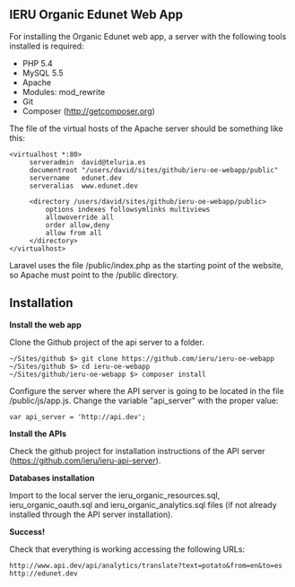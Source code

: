 IERU Organic Edunet Web App
---------------------------

For installing the Organic Edunet web app, a server with the following tools installed is required:

* PHP 5.4
* MySQL 5.5
* Apache
* Modules: mod_rewrite
* Git
* Composer (http://getcomposer.org)

The file of the virtual hosts of the Apache server should be something like this: 

```
<virtualhost *:80>
     serveradmin  david@teluria.es
     documentroot "/users/david/sites/github/ieru-oe-webapp/public"
     servername   edunet.dev
     serveralias  www.edunet.dev

     <directory /users/david/sites/github/ieru-oe-webapp/public>
         options indexes followsymlinks multiviews
         allowoverride all
         order allow,deny
         allow from all
     </directory>
</virtualhost>
```

Laravel uses the file /public/index.php as the starting point of the website, so Apache must point to the /public directory.

Installation
------------

**Install the web app**

Clone the Github project of the api server to a folder.
```
~/Sites/github $> git clone https://github.com/ieru/ieru-oe-webapp
~/Sites/github $> cd ieru-oe-webapp
~/Sites/github/ieru-oe-webapp $> composer install
```

Configure the server where the API server is going to be located in the file /public/js/app.js. Change the variable "api_server" with the proper value:

```
var api_server = 'http://api.dev';
```

**Install the APIs**

Check the github project for installation instructions of the API server (https://github.com/ieru/ieru-api-server).

**Databases installation**

Import to the local server the ieru_organic_resources.sql, ieru_organic_oauth.sql and ieru_organic_analytics.sql files (if not already installed through the API server installation).

**Success!**

Check that everything is working accessing the following URLs:

```
http://www.api.dev/api/analytics/translate?text=potato&from=en&to=es
http://edunet.dev
```